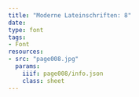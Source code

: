 ```yaml
---
title: "Moderne Lateinschriften: 8"
date:
type: font
tags:
- Font
resources:
- src: "page008.jpg"
  params:
    iiif: page008/info.json
    class: sheet
---
```

